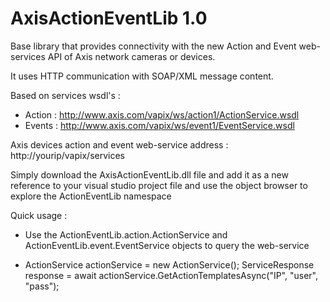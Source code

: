 # AxisActionEventLib 1.0

Base library that provides connectivity with the new Action and Event web-services API of Axis network cameras or devices.

It uses HTTP communication with SOAP/XML message content.

Based on services wsdl's :

- Action : http://www.axis.com/vapix/ws/action1/ActionService.wsdl
- Events : http://www.axis.com/vapix/ws/event1/EventService.wsdl

Axis devices action and event web-service address : http://yourip/vapix/services

Simply download the AxisActionEventLib.dll file and add it as a new reference to your visual studio project file and use the object browser to explore the ActionEventLib namespace

Quick usage :

- Use the ActionEventLib.action.ActionService and ActionEventLib.event.EventService objects to query the web-service

- ActionService actionService = new ActionService();
  ServiceResponse response = await actionService.GetActionTemplatesAsync("IP", "user", "pass");

